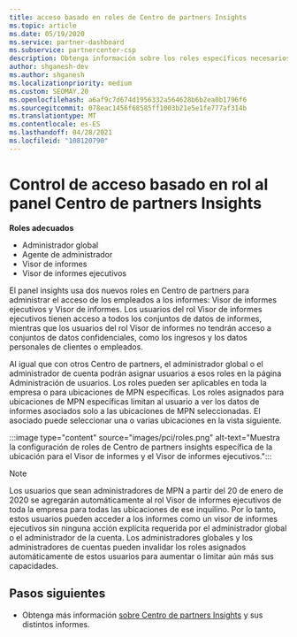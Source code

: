 ```yaml
---
title: acceso basado en roles de Centro de partners Insights
ms.topic: article
ms.date: 05/19/2020
ms.service: partner-dashboard
ms.subservice: partnercenter-csp
description: Obtenga información sobre los roles específicos necesarios para ver Centro de partners Insights. Estos incluyen los roles de Visor de informes ejecutivos y Visor de informes.
author: shganesh-dev
ms.author: shganesh
ms.localizationpriority: medium
ms.custom: SEOMAY.20
ms.openlocfilehash: a6af9c7d674d1956332a564628b6b2ea0b1796f6
ms.sourcegitcommit: 078eac1456f68585ff1003b21e5e1fe777af314b
ms.translationtype: MT
ms.contentlocale: es-ES
ms.lasthandoff: 04/28/2021
ms.locfileid: "108120790"
---
```

# <a name="role-based-access-control-to-the-partner-center-insights-dashboard"></a>Control de acceso basado en rol al panel Centro de partners Insights

**Roles adecuados**

- Administrador global
- Agente de administrador
- Visor de informes
- Visor de informes ejecutivos

El panel insights usa dos nuevos roles en Centro de partners para administrar el acceso de los empleados a los informes: Visor de informes ejecutivos y Visor de informes.  Los usuarios del rol Visor de informes ejecutivos tienen acceso a todos los conjuntos de datos de informes, mientras que los usuarios del rol Visor de informes no tendrán acceso a conjuntos de datos confidenciales, como los ingresos y los datos personales de clientes o empleados.  

Al igual que con otros Centro de partners, el administrador global o el administrador de cuenta podrán asignar usuarios a esos roles en la página Administración de usuarios. Los roles pueden ser aplicables en toda la empresa o para ubicaciones de MPN específicas. Los roles asignados para ubicaciones de MPN específicas limitan al usuario a ver los datos de informes asociados solo a las ubicaciones de MPN seleccionadas. El asociado puede seleccionar una o varias ubicaciones en la vista siguiente.

:::image type="content" source="images/pci/roles.png" alt-text="Muestra la configuración de roles de Centro de partners insights específica de la ubicación para el Visor de informes y el Visor de informes ejecutivos.":::

>[!Note]
> Los usuarios que sean administradores de MPN a partir del 20 de enero  de 2020 se agregarán automáticamente al rol Visor de informes ejecutivos de toda la empresa para todas las ubicaciones de ese inquilino. Por lo tanto, estos usuarios pueden acceder a los informes como un visor de informes ejecutivos sin ninguna acción explícita requerida por el administrador global o el administrador de la cuenta. Los administradores globales y los administradores de cuentas pueden invalidar los roles asignados automáticamente de estos usuarios para aumentar o limitar aún más sus capacidades.

## <a name="next-steps"></a>Pasos siguientes

- Obtenga más información [sobre Centro de partners Insights](partner-center-insights.md) y sus distintos informes.
